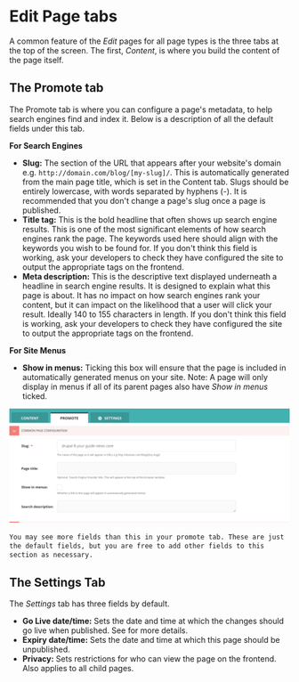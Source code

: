 # Edit Page tabs

A common feature of the _Edit_ pages for all page types is the three tabs at the top of the screen. The first, _Content_, is where you build the content of the page itself.

## The Promote tab

The Promote tab is where you can configure a page's metadata, to help search engines find and index it. Below is a description of all the default fields under this tab.

**For Search Engines**

-   **Slug:** The section of the URL that appears after your website's domain e.g. `http://domain.com/blog/[my-slug]/`. This is automatically generated from the main page title, which is set in the Content tab. Slugs should be entirely lowercase, with words separated by hyphens (-). It is recommended that you don't change a page's slug once a page is published.
-   **Title tag:** This is the bold headline that often shows up search engine results. This is one of the most significant elements of how search engines rank the page. The keywords used here should align with the keywords you wish to be found for. If you don't think this field is working, ask your developers to check they have configured the site to output the appropriate tags on the frontend.
-   **Meta description:** This is the descriptive text displayed underneath a headline in search engine results. It is designed to explain what this page is about. It has no impact on how search engines rank your content, but it can impact on the likelihood that a user will click your result. Ideally 140 to 155 characters in length. If you don't think this field is working, ask your developers to check they have configured the site to output the appropriate tags on the frontend.

**For Site Menus**

-   **Show in menus:** Ticking this box will ensure that the page is included in automatically generated menus on your site. Note: A page will only display in menus if all of its parent pages also have _Show in menus_ ticked.

![](../../_static/images/screen26.5_promote_tab.png)

```{note}
You may see more fields than this in your promote tab. These are just the default fields, but you are free to add other fields to this section as necessary.
```

## The Settings Tab

The _Settings_ tab has three fields by default.

-   **Go Live date/time:** Sets the date and time at which the changes should go live when published. See [](scheduled_publishing) for more details.
-   **Expiry date/time:** Sets the date and time at which this page should be unpublished.
-   **Privacy:** Sets restrictions for who can view the page on the frontend. Also applies to all child pages.
